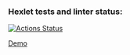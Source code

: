 ### Hexlet tests and linter status:
[![Actions Status](https://github.com/Nafanya-dev/python-project-52/actions/workflows/hexlet-check.yml/badge.svg)](https://github.com/Nafanya-dev/python-project-52/actions)

[Demo](https://task-manager-1esk.onrender.com)

